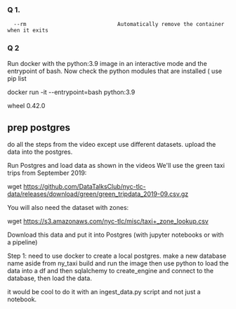### Q 1.

      --rm                             Automatically remove the container when it exits

### Q 2

Run docker with the python:3.9 image in an interactive mode and the entrypoint of bash. Now check the python modules that are installed ( use pip list

docker run -it --entrypoint=bash python:3.9

wheel 0.42.0

## prep postgres

do all the steps from the video except use different datasets.
upload the data into the postgres.

Run Postgres and load data as shown in the videos We'll use the green taxi trips from September 2019:

wget https://github.com/DataTalksClub/nyc-tlc-data/releases/download/green/green_tripdata_2019-09.csv.gz

You will also need the dataset with zones:

wget https://s3.amazonaws.com/nyc-tlc/misc/taxi+_zone_lookup.csv

Download this data and put it into Postgres (with jupyter notebooks or with a pipeline)

Step 1:
need to use docker to create a local postgres. make a new database name aside from ny_taxi
build and run the image
then use python to load the data into a df
and then sqlalchemy to create_engine and connect to the database, then load the data.

it would be cool to do it with an ingest_data.py script and not just a notebook.
